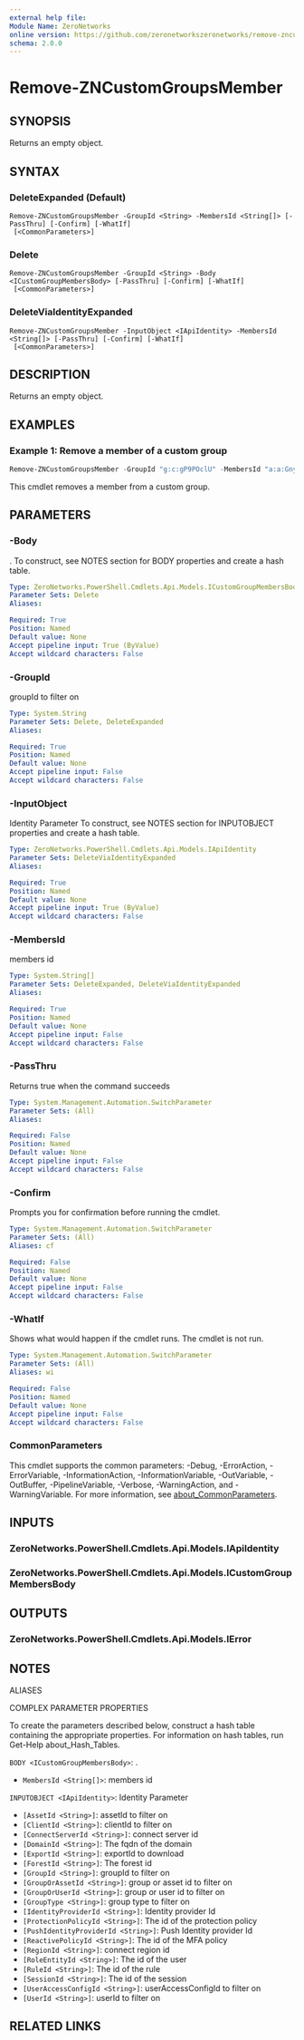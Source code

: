 ```yaml
---
external help file:
Module Name: ZeroNetworks
online version: https://github.com/zeronetworkszeronetworks/remove-zncustomgroupsmember
schema: 2.0.0
---
```


# Remove-ZNCustomGroupsMember

## SYNOPSIS
Returns an empty object.

## SYNTAX

### DeleteExpanded (Default)
```
Remove-ZNCustomGroupsMember -GroupId <String> -MembersId <String[]> [-PassThru] [-Confirm] [-WhatIf]
 [<CommonParameters>]
```

### Delete
```
Remove-ZNCustomGroupsMember -GroupId <String> -Body <ICustomGroupMembersBody> [-PassThru] [-Confirm] [-WhatIf]
 [<CommonParameters>]
```

### DeleteViaIdentityExpanded
```
Remove-ZNCustomGroupsMember -InputObject <IApiIdentity> -MembersId <String[]> [-PassThru] [-Confirm] [-WhatIf]
 [<CommonParameters>]
```

## DESCRIPTION
Returns an empty object.

## EXAMPLES

### Example 1: Remove a member of a custom group
```powershell
Remove-ZNCustomGroupsMember -GroupId "g:c:gP9POclU" -MembersId "a:a:GnyWAsYs"

```

This cmdlet removes a member from a custom group.

## PARAMETERS

### -Body
.
To construct, see NOTES section for BODY properties and create a hash table.

```yaml
Type: ZeroNetworks.PowerShell.Cmdlets.Api.Models.ICustomGroupMembersBody
Parameter Sets: Delete
Aliases:

Required: True
Position: Named
Default value: None
Accept pipeline input: True (ByValue)
Accept wildcard characters: False
```

### -GroupId
groupId to filter on

```yaml
Type: System.String
Parameter Sets: Delete, DeleteExpanded
Aliases:

Required: True
Position: Named
Default value: None
Accept pipeline input: False
Accept wildcard characters: False
```

### -InputObject
Identity Parameter
To construct, see NOTES section for INPUTOBJECT properties and create a hash table.

```yaml
Type: ZeroNetworks.PowerShell.Cmdlets.Api.Models.IApiIdentity
Parameter Sets: DeleteViaIdentityExpanded
Aliases:

Required: True
Position: Named
Default value: None
Accept pipeline input: True (ByValue)
Accept wildcard characters: False
```

### -MembersId
members id

```yaml
Type: System.String[]
Parameter Sets: DeleteExpanded, DeleteViaIdentityExpanded
Aliases:

Required: True
Position: Named
Default value: None
Accept pipeline input: False
Accept wildcard characters: False
```

### -PassThru
Returns true when the command succeeds

```yaml
Type: System.Management.Automation.SwitchParameter
Parameter Sets: (All)
Aliases:

Required: False
Position: Named
Default value: None
Accept pipeline input: False
Accept wildcard characters: False
```

### -Confirm
Prompts you for confirmation before running the cmdlet.

```yaml
Type: System.Management.Automation.SwitchParameter
Parameter Sets: (All)
Aliases: cf

Required: False
Position: Named
Default value: None
Accept pipeline input: False
Accept wildcard characters: False
```

### -WhatIf
Shows what would happen if the cmdlet runs.
The cmdlet is not run.

```yaml
Type: System.Management.Automation.SwitchParameter
Parameter Sets: (All)
Aliases: wi

Required: False
Position: Named
Default value: None
Accept pipeline input: False
Accept wildcard characters: False
```

### CommonParameters
This cmdlet supports the common parameters: -Debug, -ErrorAction, -ErrorVariable, -InformationAction, -InformationVariable, -OutVariable, -OutBuffer, -PipelineVariable, -Verbose, -WarningAction, and -WarningVariable. For more information, see [about_CommonParameters](http://go.microsoft.com/fwlink/?LinkID=113216).

## INPUTS

### ZeroNetworks.PowerShell.Cmdlets.Api.Models.IApiIdentity

### ZeroNetworks.PowerShell.Cmdlets.Api.Models.ICustomGroupMembersBody

## OUTPUTS

### ZeroNetworks.PowerShell.Cmdlets.Api.Models.IError

## NOTES

ALIASES

COMPLEX PARAMETER PROPERTIES

To create the parameters described below, construct a hash table containing the appropriate properties. For information on hash tables, run Get-Help about_Hash_Tables.


`BODY <ICustomGroupMembersBody>`: .
  - `MembersId <String[]>`: members id

`INPUTOBJECT <IApiIdentity>`: Identity Parameter
  - `[AssetId <String>]`: assetId to filter on
  - `[ClientId <String>]`: clientId to filter on
  - `[ConnectServerId <String>]`: connect server id
  - `[DomainId <String>]`: The fqdn of the domain
  - `[ExportId <String>]`: exportId to download
  - `[ForestId <String>]`: The forest id
  - `[GroupId <String>]`: groupId to filter on
  - `[GroupOrAssetId <String>]`: group or asset id to filter on
  - `[GroupOrUserId <String>]`: group or user id to filter on
  - `[GroupType <String>]`: group type to filter on
  - `[IdentityProviderId <String>]`: Identity provider Id
  - `[ProtectionPolicyId <String>]`: The id of the protection policy
  - `[PushIdentityProviderId <String>]`: Push Identity provider Id
  - `[ReactivePolicyId <String>]`: The id of the MFA policy
  - `[RegionId <String>]`: connect region id
  - `[RoleEntityId <String>]`: The id of the user
  - `[RuleId <String>]`: The id of the rule
  - `[SessionId <String>]`: The id of the session
  - `[UserAccessConfigId <String>]`: userAccessConfigId to filter on
  - `[UserId <String>]`: userId to filter on

## RELATED LINKS

